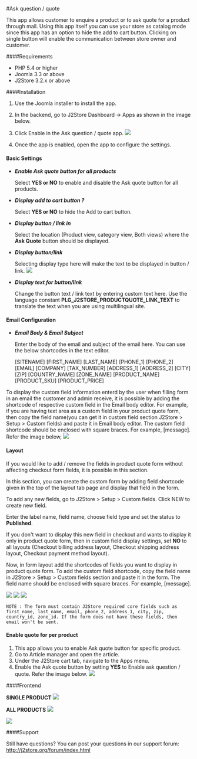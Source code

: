 #Ask question / quote

This app allows customer to enquire a product or to ask quote for a product through mail. Using this app itself you can use your store as catalog mode since this app has an option to hide the add to cart button. Clicking on single button will enable the communication between store owner and customer.

####Requirements

* PHP 5.4 or higher
* Joomla 3.3 or above
* J2Store 3.2.x or above

####Installation

1. Use the Joomla installer to install the app.

2. In the backend, go to J2Store Dashboard -> Apps as shown in the image below.

3. Click Enable in the Ask question / quote app.
   ![](./assets/images/product_quote_01.png)

4. Once the app is enabled, open the app to configure the settings.

#### Basic Settings

* ***Enable Ask quote button for all products***

  Select **YES or NO** to enable and disable the Ask quote button for all products.

* ***Display add to cart button ?***

  Select **YES or NO** to hide the Add to cart button.
  
* ***Display button / link in***

  Select the location (Product view, category view, Both views) where the **Ask Quote** button should be displayed.
  
* ***Display button/link***

  Selecting display type here will make the text to be displayed in button / link.
  ![](./assets/images/product_quote_001.png)
  
* ***Display text for button/link***

  Change the button text / link text by entering custom text here.
  Use the language constant **PLG_J2STORE_PRODUCTQUOTE_LINK_TEXT** to translate the text when you are using multilingual site.
  
#### Email Configuration

* ***Email Body & Email Subject***

  Enter the body of the email and subject of the email here. You can use the below shortcodes in the text editor.
  
  [SITENAME]
  [FIRST_NAME]
  [LAST_NAME]
  [PHONE_1]
  [PHONE_2]
  [EMAIL]
  [COMPANY]
  [TAX_NUMBER]
  [ADDRESS_1]
  [ADDRESS_2]
  [CITY]
  [ZIP]
  [COUNTRY_NAME] 
  [ZONE_NAME] 
  [PRODUCT_NAME]
  [PRODUCT_SKU]
  [PRODUCT_PRICE]
  
To display the custom field information enterd by the user when filling form in an email the customer and admin receive, it is possible by adding the shortcode of respective custom field in the Email body editor. For example, if you are having text area as a custom field in your product quote form, then copy the field name(you can get it in custom field section J2Store > Setup > Custom fields) and paste it in Email body editor. The custom field shortcode should be enclosed with square braces. For example, [message]. Refer the image below,
![](./assets/images/product_quote_09.png)

#### Layout

If you would like to add / remove the fields in product quote form without affecting checkout form fields, it is possible in this section.

In this section, you can create the custom form by adding field shortcode given in the top of the layout tab page and display that field in the form.

To add any new fields, go to J2Store > Setup > Custom fields. Click NEW to create new field.

Enter the label name, field name, choose field type and set the status to **Published**.

If you don't want to display this new field in checkout and wants to display it only in product quote form, then in custom field display settings, set **NO** to all layouts (Checkout billing address layout, Checkout shipping address layout, Checkout payment method layout).

Now, in form layout add the shortcodes of fields you want to display in product quote form. To add the custom field shortcode, copy the field name in J2Store > Setup > Custom fields section and paste it in the form. The field name should be enclosed with square braces. For example, [message].

![](./assets/images/product_quote_08.png)
![](./assets/images/product_quote_06.png)
![](./assets/images/product_quote_07.png)

```
NOTE : The form must contain J2Store required core fields such as first_name, last_name, email, phone_2, address_1, city, zip, country_id, zone_id. If the form does not have these fields, then email won't be sent.
```
  
#### Enable quote for per product

1. This app allows you to enable Ask quote button for specific product.
2. Go to Article manager and open the article.
3. Under the J2Store cart tab, navigate to the Apps menu.
4. Enable the Ask quote button by setting **YES** to Enable ask question / quote. Refer the image below.
![](./assets/images/product_quote_003.png)

####Frontend

**SINGLE PRODUCT**
![](./assets/images/product_quote_04.png)

**ALL PRODUCTS**
![](./assets/images/product_quote_002.png)

![](./assets/images/product_quote_05.png)

####Support

Still have questions? You can post your questions in our support forum: http://j2store.org/forum/index.html